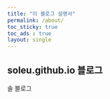 ```yaml
---
title: "이 블로그 설명서"
permalink: /about/
toc_sticky: true
toc_ads : true
layout: single
---
```


## soleu.github.io 블로그
솔 블로그
